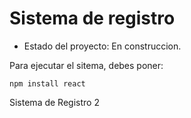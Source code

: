 <h1>Sistema de registro</h1>

- Estado del proyecto: En construccion.

Para ejecutar el sitema, debes poner:

```npm install react```

Sistema de Registro 2
